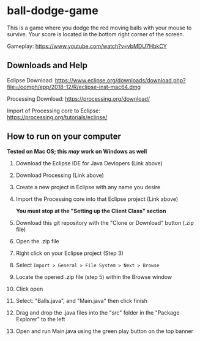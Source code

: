 # ball-dodge-game
This is a game where you dodge the red moving balls with your mouse to survive. Your score is located in the bottom right corner of the screen.

Gameplay: https://www.youtube.com/watch?v=vbMDU7HbkCY

## Downloads and Help

Eclipse Download: https://www.eclipse.org/downloads/download.php?file=/oomph/epp/2018-12/R/eclipse-inst-mac64.dmg

Processing Download: https://processing.org/download/

Import of Processing core to Eclipse: https://processing.org/tutorials/eclipse/


## How to run on your computer
**Tested on Mac OS; this _may_ work on Windows as well**

1. Download the Eclipse IDE for Java Devlopers (Link above)
2. Download Processing (Link above)
3. Create a new project in Eclipse with any name you desire
4. Import the Processing core into that Eclipse project (Link above)

   **You must stop at the "Setting up the Client Class" section**
   
5. Download this git repository with the "Clone or Download" button (.zip file)
6. Open the .zip file
7. Right click on your Eclipse project (Step 3)
8. Select `Import > General > File System > Next > Browse`
9. Locate the opened .zip file (step 5) within the Browse window
10. Click open
11. Select: "Balls.java", and "Main.java" then click finish
12. Drag and drop the .java files into the "src" folder in the "Package Explorer" to the left
13. Open and run Main.java using the green play button on the top banner
